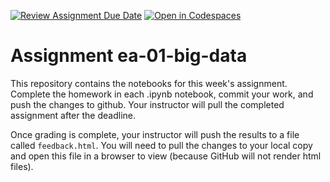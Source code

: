 [![Review Assignment Due Date](https://classroom.github.com/assets/deadline-readme-button-24ddc0f5d75046c5622901739e7c5dd533143b0c8e959d652212380cedb1ea36.svg)](https://classroom.github.com/a/odEF29qX)
[![Open in Codespaces](https://classroom.github.com/assets/launch-codespace-7f7980b617ed060a017424585567c406b6ee15c891e84e1186181d67ecf80aa0.svg)](https://classroom.github.com/open-in-codespaces?assignment_repo_id=13556320)
# Assignment ea-01-big-data

This repository contains the notebooks for this week's assignment. Complete
the homework in each .ipynb notebook, commit your work, and push the changes
to github. Your instructor will pull the completed assignment after the
deadline.

Once grading is complete, your instructor will push the results to a file
called `feedback.html`. You will need to pull the changes to your local copy
and open this file in a browser to view (because GitHub will not render html 
files).

